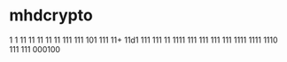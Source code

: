 
# mhdcrypto
1
1
11
11
11
11
11
111
111
101
111
11+
11d1
111
111
11
1111
111
111
111
111
1111
1111
1110
111
111
000100
